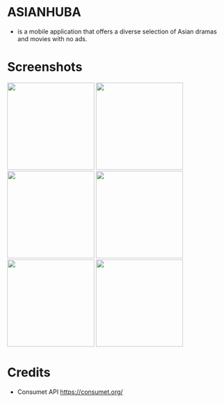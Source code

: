 # ASIANHUBA
- is a mobile application that offers a diverse selection of Asian dramas and movies with no ads.

# Screenshots
<img src="https://github.com/marvskiee/asianhuba2-client/assets/55273309/bd913097-5387-483e-804b-ca3a7bf2293f" width="200"/>
<img src="https://github.com/marvskiee/asianhuba2-client/assets/55273309/9e22aae2-a456-47bc-b93f-a5958e2b9714" width="200"/>
<img src="https://github.com/marvskiee/asianhuba2-client/assets/55273309/b2b28ea1-8ace-4fe9-98bb-2742f2b73ea3" width="200"/>
<img src="https://github.com/marvskiee/asianhuba2-client/assets/55273309/99ad19da-7e73-4038-b64a-d44ceb251d27" width="200"/>
<img src="https://github.com/marvskiee/asianhuba2-client/assets/55273309/89792ba6-a9f6-472a-b222-ac3b7f806c5c" width="200"/>
<img src="https://github.com/marvskiee/asianhuba2-client/assets/55273309/00661327-6d66-4909-b14b-46a797124b06" width="200"/>

# Credits
- Consumet API https://consumet.org/
